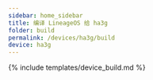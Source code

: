```yaml
---
sidebar: home_sidebar
title: 编译 LineageOS 给 ha3g
folder: build
permalink: /devices/ha3g/build
device: ha3g
---
```

{% include templates/device_build.md %}
